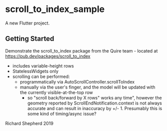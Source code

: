 # scroll_to_index_sample

A new Flutter project.

## Getting Started

Demonstrate the scroll_to_index package from the Quire team - located at https://pub.dev/packages/scroll_to_index
- includes variable-height rows
- StatelessWidgets only
- scrolling can be performed:
  - programmatically via AutoScrollController.scrollToIndex
  - manually via the user's finger, and the model will be updated with the currently visible-at-the-top row
    - so "scroll back/forward by X rows" works any time", however the geometry reported by ScrollEndNotification.context
      is not always accurate and can result in inaccuracy by +/- 1. Presumably this is some kind of timing/async issue?

Richard Shepherd
2019
